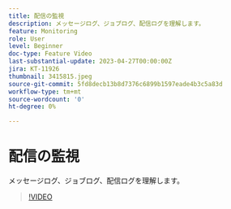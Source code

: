 ```yaml
---
title: 配信の監視
description: メッセージログ、ジョブログ、配信ログを理解します。
feature: Monitoring
role: User
level: Beginner
doc-type: Feature Video
last-substantial-update: 2023-04-27T00:00:00Z
jira: KT-11926
thumbnail: 3415815.jpeg
source-git-commit: 5fd8decb13b8d7376c6899b1597eade4b3c5a83d
workflow-type: tm+mt
source-wordcount: '0'
ht-degree: 0%

---
```



# 配信の監視

メッセージログ、ジョブログ、配信ログを理解します。

>[!VIDEO](https://video.tv.adobe.com/v/3415815/?learn=on)
